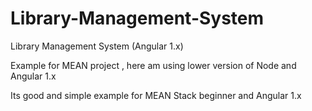 # Library-Management-System
Library Management System (Angular 1.x)

Example for MEAN project , here am using lower version of Node and Angular 1.x

Its good and simple example for MEAN Stack beginner and Angular 1.x
